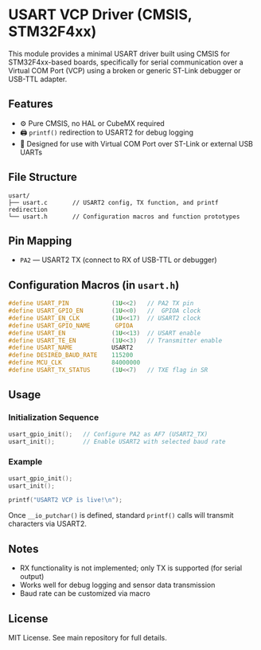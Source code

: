 # USART VCP Driver (CMSIS, STM32F4xx)

This module provides a minimal USART driver built using CMSIS for STM32F4xx-based boards, specifically for serial communication over a Virtual COM Port (VCP) using a broken or generic ST-Link debugger or USB-TTL adapter.

## Features

- ⚙️ Pure CMSIS, no HAL or CubeMX required
- 🖨️ `printf()` redirection to USART2 for debug logging
- 🔌 Designed for use with Virtual COM Port over ST-Link or external USB UARTs

## File Structure

```
usart/
├── usart.c       // USART2 config, TX function, and printf redirection
└── usart.h       // Configuration macros and function prototypes
```

## Pin Mapping

- `PA2` — USART2 TX (connect to RX of USB-TTL or debugger)

## Configuration Macros (in `usart.h`)

```c
#define USART_PIN            (1U<<2)   // PA2 TX pin
#define USART_GPIO_EN        (1U<<0)   //  GPIOA clock
#define USART_EN_CLK         (1U<<17)  // USART2 clock
#define USART_GPIO_NAME       GPIOA
#define USART_EN             (1U<<13)  // USART enable
#define USART_TE_EN          (1U<<3)   // Transmitter enable
#define USART_NAME           USART2
#define DESIRED_BAUD_RATE    115200
#define MCU_CLK              84000000
#define USART_TX_STATUS      (1U<<7)   // TXE flag in SR
```

## Usage

### Initialization Sequence

```c
usart_gpio_init();   // Configure PA2 as AF7 (USART2_TX)
usart_init();        // Enable USART2 with selected baud rate
```

### Example

```c
usart_gpio_init();
usart_init();

printf("USART2 VCP is live!\n");
```

Once `__io_putchar()` is defined, standard `printf()` calls will transmit characters via USART2.

## Notes

- RX functionality is not implemented; only TX is supported (for serial output)
- Works well for debug logging and sensor data transmission
- Baud rate can be customized via macro

## License

MIT License. See main repository for full details.

